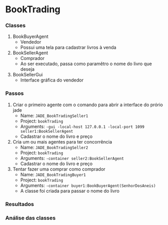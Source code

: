 # BookTrading
### Classes
1. BookBuyerAgent
   - Vendedor 
   - Possui uma tela para cadastrar livros à venda
2. BookSellerAgent
   - Comprador 
   - Ao ser executado, passa como paramêtro o nome do livro que deseja
3. BookSellerGui
   - Interface gráfica do vendedor

### Passos
1. Criar o primeiro agente com o comando para abrir a interface do prório jade
   - Name: `JADE_BookTradingSeller1`
   - Project: `bookTrading`
   - Arguments: `-gui -local-host 127.0.0.1 -local-port 1099 seller1:BookSellerAgent`
   - Cadastrar o nome do livro e preço
2. Cria um ou mais agentes para ter concorrência
   - Name: `JADE_BookTradingSeller2`
   - Project: `bookTrading`
   - Arguments: `-container seller2:BookSellerAgent` 
   - Cadastrar o nome do livro e preço
3. Tentar fazer uma comprar como comprador
   - Name: `JADE_BookTradingBuyer1`
   - Project: `bookTrading`
   - Arguments: `-container buyer1:BookBuyerAgent(SenhorDosAneis)` 
   - A classe foi criada para passar o nome do livro

### Resultados


### Análise das classes